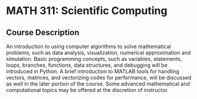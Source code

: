 # MATH 311: Scientific Computing

## Course Description

An introduction to using computer algorithms to solve mathematical problems, such as data analysis, visualization, numerical approximation and simulation. Basic programming concepts, such as variables, statements, loops, branches, functions, data structures, and debugging will be introduced in Python. A brief introduction to MATLAB tools for handling vectors, matrices, and vectorizing codes for performance, will be discussed as well in the later portion of the course. Some advanced mathematical and computational topics may be offered at the discretion of instructor.

